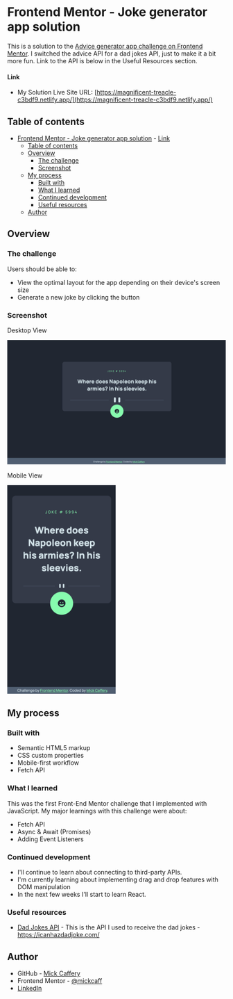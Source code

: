 # Frontend Mentor - Joke generator app solution

This is a solution to the [Advice generator app challenge on Frontend Mentor](https://www.frontendmentor.io/challenges/advice-generator-app-QdUG-13db). I switched the advice API for a dad jokes API, just to make it a bit more fun. Link to the API is below in the Useful Resources section.

#### Link

- My Solution Live Site URL: [https://magnificent-treacle-c3bdf9.netlify.app/](https://magnificent-treacle-c3bdf9.netlify.app/)

## Table of contents

- [Frontend Mentor - Joke generator app solution](#frontend-mentor---joke-generator-app-solution)
      - [Link](#link)
  - [Table of contents](#table-of-contents)
  - [Overview](#overview)
    - [The challenge](#the-challenge)
    - [Screenshot](#screenshot)
  - [My process](#my-process)
    - [Built with](#built-with)
    - [What I learned](#what-i-learned)
    - [Continued development](#continued-development)
    - [Useful resources](#useful-resources)
  - [Author](#author)


## Overview

### The challenge

Users should be able to:

- View the optimal layout for the app depending on their device's screen size
- Generate a new joke by clicking the button

### Screenshot

Desktop View

![Desktop view screenshot](./images/final-desktop.png)

Mobile View

<img src="./images/final-mobile.png" alt="Mobile view screenshot" width="250px">


## My process

### Built with

- Semantic HTML5 markup
- CSS custom properties
- Mobile-first workflow
- Fetch API

### What I learned

This was the first Front-End Mentor challenge that I implemented with JavaScript.
My major learnings with this challenge were about:
- Fetch API
- Async & Await (Promises)
- Adding Event Listeners


### Continued development

- I'll continue to learn about connecting to third-party APIs.
- I'm currently learning about implementing drag and drop features with DOM manipulation
- In the next few weeks I'll start to learn React.

### Useful resources

- [Dad Jokes API](https://icanhazdadjoke.com/) - This is the API I used to receive the dad jokes - https://icanhazdadjoke.com/


## Author

- GitHub - [Mick Caffery](https://github.com/mickcaff)
- Frontend Mentor - [@mickcaff](https://www.frontendmentor.io/profile/mickcaff)
- [LinkedIn](https://www.linkedin.com/in/mcaffery/)
